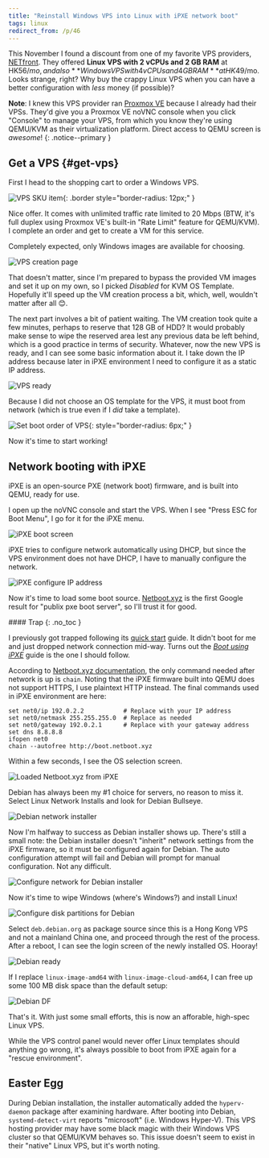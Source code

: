 ```yaml
---
title: "Reinstall Windows VPS into Linux with iPXE network boot"
tags: linux
redirect_from: /p/46
---
```


This November I found a discount from one of my favorite VPS providers, [NETfront][aff]. They offered **Linux VPS with 2 vCPUs and 2 GB RAM** at HK$56/mo, and also **Windows VPS with 4 vCPUs and 4 GB RAM** at HK$49/mo. Looks strange, right? Why buy the crappy Linux VPS when you can have a better configuration with *less* money (if possible)?

**Note**: I knew this VPS provider ran [Proxmox VE][pve] because I already had their VPSs. They'd give you a Proxmox VE noVNC console when you click "Console" to manage your VPS, from which you know they're using QEMU/KVM as their virtualization platform. Direct access to QEMU screen is *awesome*!
{: .notice--primary }

## Get a VPS {#get-vps}

First I head to the shopping cart to order a Windows VPS.

![VPS SKU item](/image/linux/ipxe/vps-buy.png){: .border style="border-radius: 12px;" }

Nice offer. It comes with unlimited traffic rate limited to 20 Mbps (BTW, it's full duplex using Proxmox VE's built-in "Rate Limit" feature for QEMU/KVM). I complete an order and get to create a VM for this service.

Completely expected, only Windows images are available for choosing.

![VPS creation page](/image/linux/ipxe/vps-create.png)

That doesn't matter, since I'm prepared to bypass the provided VM images and set it up on my own, so I picked *Disabled* for KVM OS Template. Hopefully it'll speed up the VM creation process a bit, which, well, wouldn't matter after all 😊.

The next part involves a bit of patient waiting. The VM creation took quite a few minutes, perhaps to reserve that 128 GB of HDD? It would probably make sense to wipe the reserved area lest any previous data be left behind, which is a good practice in terms of security. Whatever, now the new VPS is ready, and I can see some basic information about it. I take down the IP address because later in iPXE environment I need to configure it as a static IP address.

![VPS ready](/image/linux/ipxe/vps-status.png)

Because I did not choose an OS template for the VPS, it must boot from network (which is true even if I *did* take a template).

![Set boot order of VPS](/image/linux/ipxe/vps-boot-order.png){: style="border-radius: 6px;" }

Now it's time to start working!

## Network booting with iPXE

iPXE is an open-source PXE (network boot) firmware, and is built into QEMU, ready for use.

I open up the noVNC console and start the VPS. When I see "Press ESC for Boot Menu", I go for it for the iPXE menu.

![iPXE boot screen](/image/linux/ipxe/ipxe-boot.png)

iPXE tries to configure network automatically using DHCP, but since the VPS environment does not have DHCP, I have to manually configure the network.

![iPXE configure IP address](/image/linux/ipxe/ipxe-config.png)

Now it's time to load some boot source. [Netboot.xyz][netboot] is the first Google result for "publix pxe boot server", so I'll trust it for good.

<div class="notice--danger" markdown="1">
#### <i class="fas fa-bug"></i> Trap
{: .no_toc }

I previously got trapped following its [quick start][netboot.quickstart] guide. It didn't boot for me and just dropped network connection mid-way. Turns out the [*Boot using iPXE*][netboot] guide is the one I should follow.
</div>

According to [Netboot.xyz documentation][netboot], the only command needed after network is up is `chain`. Noting that the iPXE firmware built into QEMU does not support HTTPS, I use plaintext HTTP instead. The final commands used in iPXE environment are here:

```shell
set net0/ip 192.0.2.2           # Replace with your IP address
set net0/netmask 255.255.255.0  # Replace as needed
set net0/gateway 192.0.2.1      # Replace with your gateway address
set dns 8.8.8.8
ifopen net0
chain --autofree http://boot.netboot.xyz
```

Within a few seconds, I see the OS selection screen.

![Loaded Netboot.xyz from iPXE](/image/linux/ipxe/ipxe-netboot.xyz.png)

Debian has always been my #1 choice for servers, no reason to miss it. Select Linux Network Installs and look for Debian Bullseye.

![Debian network installer](/image/linux/ipxe/ipxe-install-debian.png)

Now I'm halfway to success as Debian installer shows up. There's still a small note: the Debian installer doesn't "inherit" network settings from the iPXE firmware, so it must be configured again for Debian. The auto configuration attempt will fail and Debian will prompt for manual configuration. Not any difficult.

![Configure network for Debian installer](/image/linux/ipxe/ipxe-install-debian-network.png)

Now it's time to wipe Windows (where's Windows?) and install Linux!

![Configure disk partitions for Debian](/image/linux/ipxe/ipxe-install-debian-disk.png)

Select `deb.debian.org` as package source since this is a Hong Kong VPS and not a mainland China one, and proceed through the rest of the process. After a reboot, I can see the login screen of the newly installed OS. Hooray!

![Debian ready](/image/linux/ipxe/debian-ok.png)

If I replace `linux-image-amd64` with `linux-image-cloud-amd64`, I can free up some 100 MB disk space than the default setup:

![Debian DF](/image/linux/ipxe/debian-df.png)

That's it. With just some small efforts, this is now an afforable, high-spec Linux VPS.

While the VPS control panel would never offer Linux templates should anything go wrong, it's always possible to boot from iPXE again for a "rescue environment".

## Easter Egg

During Debian installation, the installer automatically added the `hyperv-daemon` package after examining hardware. After booting into Debian, `systemd-detect-virt` reports "microsoft" (i.e. Windows Hyper-V). This VPS hosting provider may have some black magic with their Windows VPS cluster so that QEMU/KVM behaves so. This issue doesn't seem to exist in their "native" Linux VPS, but it's worth noting.


  [aff]: https://go.ibugone.com/vps-hk
  [pve]: https://www.proxmox.com/en/proxmox-ve
  [netboot]: https://netboot.xyz/docs/booting/ipxe
  [netboot.quickstart]: https://netboot.xyz/docs/quick-start
  [ipxe-set]: https://ipxe.org/cmd/set
